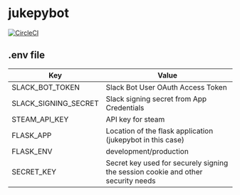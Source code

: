 # jukepybot

[![CircleCI](https://circleci.com/gh/lukasjr/jukepybot.svg?style=svg)](https://circleci.com/gh/lukasjr/jukepybot)

## .env file
| Key | Value |
| --- | ----- |
| SLACK_BOT_TOKEN | Slack Bot User OAuth Access Token |
| SLACK_SIGNING_SECRET | Slack signing secret from App Credentials |
| STEAM_API_KEY| API key for steam |
| FLASK_APP| Location of the flask application (jukepybot in this case) |
| FLASK_ENV| development/production |
| SECRET_KEY| Secret key used for securely signing the session cookie and other security needs |
